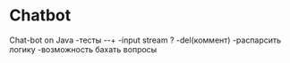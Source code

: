 # Chatbot
Chat-bot on Java
-тесты --+
-input stream ?
-del(коммент)
-распарсить логику
-возможность бахать вопросы